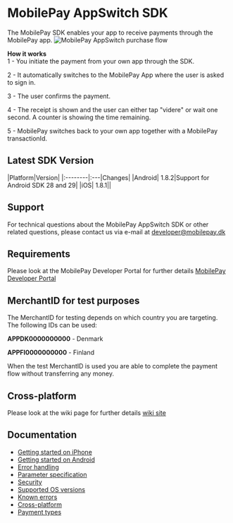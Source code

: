 # MobilePay AppSwitch SDK
The MobilePay SDK enables your app to receive payments through the MobilePay app.
![][1]

**How it works**  
1 - You initiate the payment from your own app through the SDK.

2 - It automatically switches to the MobilePay App where the user is asked to sign in.

3 - The user confirms the payment.

4 - The receipt is shown and the user can either tap "videre" or wait one second. A counter is showing the time remaining.

5 - MobilePay switches back to your own app together with a MobilePay transactionId.

## Latest SDK Version
|Platform|Version|
|:--------|:---|Changes|
|Android| 1.8.2|Support for Android SDK 28 and 29|
|iOS| 1.8.1||

## Support
For technical questions about the MobilePay AppSwitch SDK or other related questions, please contact us via e-mail at [developer@mobilepay.dk](mailto://developer@mobilepay.dk)

## Requirements
Please look at the MobilePay Developer Portal for further details [MobilePay Developer Portal](https://developer.mobilepay.dk/appswitch-main)

  [1]: https://github.com/MobilePayDev/MobilePay-AppSwitch-SDK/blob/master/doc/wiki/images/mobilepay_appswitch_purchase_flow.png "MobilePay AppSwitch purchase flow"

## MerchantID for test purposes
The MerchantID for testing depends on which country you are targeting. The following IDs can be used:

**APPDK0000000000** - Denmark

**APPFI0000000000** - Finland

When the test MerchantID is used you are able to complete the payment flow without transferring any money.

## Cross-platform
Please look at the wiki page for further details [wiki site](https://github.com/MobilePayDev/MobilePay-AppSwitch-SDK/wiki/Cross-platform)

## Documentation
 * [Getting started on iPhone](https://github.com/MobilePayDev/MobilePay-AppSwitch-SDK/wiki/Getting-started-on-iPhone)
 * [Getting started on Android](https://github.com/MobilePayDev/MobilePay-AppSwitch-SDK/wiki/Getting-started-on-Android)
 * [Error handling](https://github.com/MobilePayDev/MobilePay-AppSwitch-SDK/wiki/Error-handling)
 * [Parameter specification](https://github.com/MobilePayDev/MobilePay-AppSwitch-SDK/wiki/Parameter-specification)
 * [Security](https://github.com/MobilePayDev/MobilePay-AppSwitch-SDK/wiki/Security)
 * [Supported OS versions](https://github.com/MobilePayDev/MobilePay-AppSwitch-SDK/wiki/Supported-OS-versions)
 * [Known errors](https://github.com/MobilePayDev/MobilePay-AppSwitch-SDK/wiki/Known-errors)
 * [Cross-platform](https://github.com/MobilePayDev/MobilePay-AppSwitch-SDK/wiki/Cross-platform)
 * [Payment types](https://github.com/MobilePayDev/MobilePay-AppSwitch-SDK/wiki/Payment-types)
